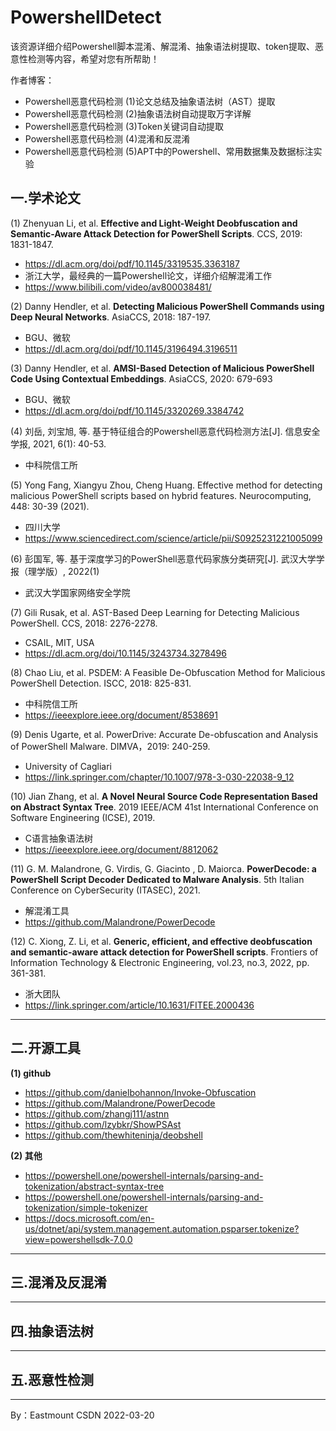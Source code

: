 # PowershellDetect
该资源详细介绍Powershell脚本混淆、解混淆、抽象语法树提取、token提取、恶意性检测等内容，希望对您有所帮助！

作者博客：
- Powershell恶意代码检测 (1)论文总结及抽象语法树（AST）提取
- Powershell恶意代码检测 (2)抽象语法树自动提取万字详解
- Powershell恶意代码检测 (3)Token关键词自动提取
- Powershell恶意代码检测 (4)混淆和反混淆
- Powershell恶意代码检测 (5)APT中的Powershell、常用数据集及数据标注实验

## 一.学术论文

(1) Zhenyuan Li, et al. **Effective and Light-Weight Deobfuscation and Semantic-Aware Attack Detection for PowerShell Scripts**. CCS, 2019: 1831-1847.
- https://dl.acm.org/doi/pdf/10.1145/3319535.3363187
- 浙江大学，最经典的一篇Powershell论文，详细介绍解混淆工作
- https://www.bilibili.com/video/av800038481/

(2) Danny Hendler, et al. **Detecting Malicious PowerShell Commands using Deep Neural Networks**. AsiaCCS, 2018: 187-197.
- BGU、微软
- https://dl.acm.org/doi/pdf/10.1145/3196494.3196511

(3) Danny Hendler, et al. **AMSI-Based Detection of Malicious PowerShell Code Using Contextual Embeddings**. AsiaCCS, 2020: 679-693
- BGU、微软
- https://dl.acm.org/doi/pdf/10.1145/3320269.3384742

(4) 刘岳, 刘宝旭, 等. 基于特征组合的Powershell恶意代码检测方法[J]. 信息安全学报, 2021, 6(1): 40-53.
- 中科院信工所


(5) Yong Fang, Xiangyu Zhou, Cheng Huang. Effective method for detecting malicious PowerShell scripts based on hybrid features. Neurocomputing, 448: 30-39 (2021).
- 四川大学
- https://www.sciencedirect.com/science/article/pii/S0925231221005099

(6) 彭国军, 等. 基于深度学习的PowerShell恶意代码家族分类研究[J]. 武汉大学学报（理学版）, 2022(1)
- 武汉大学国家网络安全学院

(7) Gili Rusak, et al. AST-Based Deep Learning for Detecting Malicious PowerShell. CCS, 2018: 2276-2278.
- CSAIL, MIT, USA
- https://dl.acm.org/doi/10.1145/3243734.3278496

(8) Chao Liu, et al. PSDEM: A Feasible De-Obfuscation Method for Malicious PowerShell Detection. ISCC, 2018: 825-831.
- 中科院信工所
- https://ieeexplore.ieee.org/document/8538691

(9) Denis Ugarte, et al. PowerDrive: Accurate De-obfuscation and Analysis of PowerShell Malware. DIMVA，2019: 240-259.
- University of Cagliari
- https://link.springer.com/chapter/10.1007/978-3-030-22038-9_12


(10) Jian Zhang, et al. **A Novel Neural Source Code Representation Based on Abstract Syntax Tree**. 2019 IEEE/ACM 41st International Conference on Software Engineering (ICSE), 2019.
- C语言抽象语法树
- https://ieeexplore.ieee.org/document/8812062


(11) G. M. Malandrone, G. Virdis, G. Giacinto , D. Maiorca. **PowerDecode: a PowerShell Script Decoder Dedicated to Malware Analysis**. 5th Italian Conference on CyberSecurity (ITASEC), 2021.
- 解混淆工具
- https://github.com/Malandrone/PowerDecode


(12) C. Xiong, Z. Li, et al. **Generic, efficient, and effective deobfuscation and semantic-aware attack detection for PowerShell scripts**. Frontiers of Information Technology & Electronic Engineering, vol.23, no.3, 2022, pp. 361-381.
- 浙大团队
- https://link.springer.com/article/10.1631/FITEE.2000436



---

## 二.开源工具

**(1) github**

- https://github.com/danielbohannon/Invoke-Obfuscation
- https://github.com/Malandrone/PowerDecode
- https://github.com/zhangj111/astnn
- https://github.com/lzybkr/ShowPSAst
- https://github.com/thewhiteninja/deobshell

**(2) 其他**

- https://powershell.one/powershell-internals/parsing-and-tokenization/abstract-syntax-tree
- https://powershell.one/powershell-internals/parsing-and-tokenization/simple-tokenizer
- https://docs.microsoft.com/en-us/dotnet/api/system.management.automation.psparser.tokenize?view=powershellsdk-7.0.0

---

## 三.混淆及反混淆




----

## 四.抽象语法树

----

## 五.恶意性检测



---


By：Eastmount CSDN 2022-03-20
